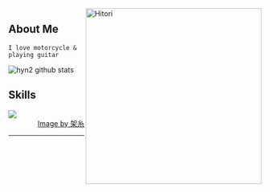 
<img align="right" width="350" alt="Hitori" src="https://pbs.twimg.com/media/FlDaH2LaEAY1NlM?format=jpg&name=large"/>

<h2> About Me </h2>

 ```
 I love motorcycle & playing guitar
 ```
![hyn2 github stats](https://github-readme-stats.vercel.app/api?username=hyn2&show_icons=true&theme=dark)
  
<h2> Skills </h2>
  <img src="https://skillicons.dev/icons?i=laravel&theme=dark" />
  

<div align="right">
  <a href="https://twitter.com/k4itoh">Image by 架糸</a>
</div>


------

  
